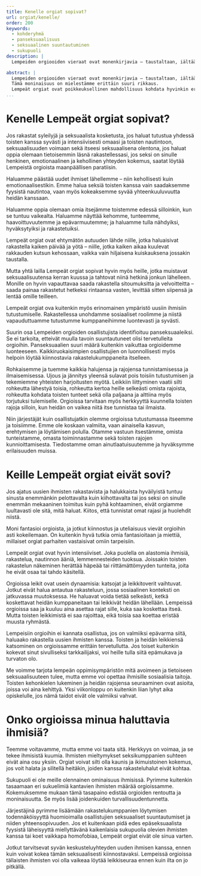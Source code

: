 ```yaml
---
title: Kenelle orgiat sopivat?
url: orgiat/kenelle/
order: 200
keywords:
  - kohderyhmä
  - panseksuaalisuus
  - seksuaalinen suuntautuminen
  - sukupuoli
description: |
  Lempeiden orgiooiden vieraat ovat monenkirjavia – taustaltaan, iältään, seksuaaliselta kokeneisuudeltaan, libidoltaan, suhde- ja perhemalleiltaan, sukupuoli-identiteeteiltään, elämäntavoiltaan, yhteiskunnalliselta asemaltaan ja taloudelliselta tilanteeltaan.

abstract: |
  Lempeiden orgiooiden vieraat ovat monenkirjavia – taustaltaan, iältään, seksuaaliselta kokeneisuudeltaan, libidoltaan, suhde- ja perhemalleiltaan, sukupuoli-identiteeteiltään, elämäntavoiltaan, yhteiskunnalliselta asemaltaan ja taloudelliselta tilanteeltaan – vain joitakin ominaisuuksia mainitaksemme.
  Tämä moninaisuus on mielestämme erittäin suuri rikkaus.
  Lempeät orgiat ovat poikkeuksellinen mahdollisuus kohdata hyvinkin erilaisia ihmisiä hyväksyen, syvästi ja rakastaen.
...
```


# Kenelle Lempeät orgiat sopivat?

Jos rakastat syleilyjä ja seksuaalista kosketusta, jos haluat tutustua yhdessä toisten kanssa syvästi ja intensiivisesti omaasi ja toisten nautintoon, seksuaalisuuden voimaan sekä itseesi seksuaalisena olentona, jos haluat oppia olemaan tietoisemmin läsnä rakastellessasi, jos seksi on sinulle henkinen, emotionaalinen ja kehollinen yhteyden kokemus, saatat löytää Lempeistä orgioista maanpäällisen paratiisin.

Haluamme päästää uudet ihmiset lähellemme – niin kehollisesti kuin emotionaalisestikin.
Emme halua seksiä toisten kanssa vain saadaksemme fyysistä nautintoa, vaan myös kokeaksemme syvää yhteenkuuluvuutta heidän kanssaan.

Haluamme oppia olemaan omia itsejämme toistemme edessä silloinkin, kun se tuntuu vaikealta.
Haluamme näyttää kehomme, tunteemme, haavoittuvuutemme ja epävarmuutemme; ja haluamme tulla nähdyiksi, hyväksytyiksi ja rakastetuiksi.

Lempeät orgiat ovat ehtymätön autuuden lähde niille, jotka haluaisivat rakastella kaiken päivää ja yötä – niille, jotka kaiken aikaa kuulevat rakkauden kutsun kehossaan, vaikka vain hiljaisena kuiskauksena jossakin taustalla.

Mutta yhtä lailla Lempeät orgiat sopivat hyvin myös heille, jotka muistavat seksuaalisuutensa kerran kuussa ja tahtovat niinä hetkinä jonkun lähelleen.
Monille on hyvin vapauttavaa saada rakastella sitoumuksitta ja velvoitteitta – saada painaa rakastetut hetkeksi rintaansa vasten, levittää sitten siipensä ja lentää omille teilleen.

Lempeät orgiat ova kuitenkin myös erinomainen ympäristö uusiin ihmisiin tutustumiselle.
Rakastellessa unohdamme sosiaaliset roolimme ja niistä vapauduttuamme tutustumme kumppaneihimme luontevasti ja syvästi.

Suurin osa Lempeiden orgioiden osallistujista identifioituu panseksuaaleiksi.
Se ei tarkoita, etteivät muulla tavoin suuntautuneet olisi tervetulleita orgioihin.
Panseksuaalien suuri määrä kuitenkin vaikuttaa orgioidemme luonteeseen.
Kaikkiruokaisimpien osallistujien on luonnollisesti myös helpoin löytää kiinnostavia rakastelukumppaneita itselleen.

Rohkaisemme ja tuemme kaikkia halujensa ja rajojensa tunnistamisessa ja ilmaisemisessa.
Ujous ja jännitys yleensä sulavat pois toisiin tutustumisen ja tekemiemme yhteisten harjoitusten myötä.
Leikkiin liittyminen vaatii silti rohkeutta lähestyä toisia, rohkeutta kertoa heille selkeästi omista rajoista, rohkeutta kohdata toisten tunteet sekä olla paljaana ja alttiina myös torjutuksi tulemiselle.
Orgioissa tarvitaan myös herkkyyttä kuunnella toisten rajoja silloin, kun heidän on vaikea niitä itse tunnistaa tai ilmaista.

Niin järjestäjät kuin osallistujatkin olemme orgioissa tutustumassa itseemme ja toisiimme.
Emme ole koskaan valmiita, vaan ainaisella kasvun, erehtymisen ja löytämisen polulla.
Otamme vastuun itsestämme, omista tunteistamme, omasta toiminnastamme sekä toisten rajojen kunnioittamisesta.
Tiedostamme oman ainutlaatuisuutemme ja hyväksymme erilaisuuden muissa.

# Keille Lempeät orgiat eivät sovi?

Jos ajatus uusien ihmisten rakastavista ja halukkaista hyväilyistä tuntuu sinusta enemmänkin pelottavalta kuin kiihottavalta tai jos seksi on sinulle enemmän mekaaninen toimitus kuin pyhä kohtaaminen, eivät orgiamme luultavasti ole sitä, mitä haluat. Kiitos, että tunnistat omat rajasi ja huolehdit niistä.

Moni fantasioi orgioista, ja jotkut kiinnostus ja uteliaisuus vievät orgioihin asti kokeilemaan.
On kuitenkin hyvä tutkia omia fantasioitaan ja miettiä, millaiset orgiat parhaiten vastaisivat omiin tarpeisiin.

Lempeät orgiat ovat hyvin intensiiviset.
Joka puolella on alastomia ihmisiä, rakastelua, nautinnon ääniä, lemmennesteiden tuoksua.
Joissakin toisten rakastelun näkeminen herättää häpeää tai riittämättömyyden tunteita, joita he eivät osaa tai tahdo käsitellä.

Orgioissa leikit ovat usein dynaamisia: katsojat ja leikkitoverit vaihtuvat.
Jotkut eivät halua antautua rakasteluun, jossa sosiaalinen konteksti on jatkuvassa muutoksessa.
He haluavat voida tietää selkeästi, ketkä koskettavat heidän kumppaneitaan tai leikkivät heidän lähellään.
Lempeissä orgioissa saa ja kuuluu aina asettaa rajat sille, kuka saa koskettaa itseä.
Mutta toisten leikkimistä ei saa rajoittaa, eikä toisia saa koettaa eristää muusta ryhmästä.

Lempeisiin orgioihin ei kannata osallistua, jos on valmiiksi epävarma siitä, haluaako rakastella uusien ihmisten kanssa.
Toisten ja heidän leikkiensä katsominen on orgioissamme erittäin tervetullutta.
Jos toiset kuitenkin kokevat sinut sivulliseksi tarkkailijaksi, voi heille tulla siitä epämukava ja turvaton olo.

Me voimme tarjota lempeän oppimisympäristön mitä avoimeen ja tietoiseen seksuaalisuuteen tulee, mutta emme voi opettaa ihmisille sosiaalisia taitoja.
Toisten kehonkielen lukeminen ja heidän rajojensa seuraaminen ovat asioita, joissa voi aina kehittyä.
Yksi viikonloppu on kuitenkin liian lyhyt aika opiskelulle, jos nämä taidot eivät ole valmiiksi vahvat.

# Onko orgioissa minua haluttavia ihmisiä?

Teemme voitavamme, mutta emme voi taata sitä.
Herkkyys on voimaa, ja se tekee ihmisistä kuumia.
Ihmisten mieltymykset seksikumppanien suhteen eivät aina osu yksiin.
Orgiat voivat silti olla kaunis ja ikimuistoinen kokemus, jos voit halata ja silitellä heitäkin, joiden kanssa rakasteluhalut eivät kohtaa.

Sukupuoli ei ole meille olennainen ominaisuus ihmisissä.
Pyrimme kuitenkin tasaamaan eri sukuelimiä kantavien ihmisten määrää orgioissamme.
Kokemuksemme mukaan tämä tasapaino edistää orgioiden rentoutta ja moninaisuutta.
Se myös lisää joidenkuiden turvallisuudentunnetta.

Järjestäjinä pyrimme lisäämään rakastelukumppanien löytymisen todennäköisyyttä huomioimalla osallistujien seksuaaliset suuntautumiset ja niiden yhteensopivuuden.
Jos et kuitenkaan pidä edes epäseksuaalista fyysistä läheisyyttä miellyttävänä kaikenlaisia sukupuolia olevien ihmisten kanssa tai koet vaikkapa homofobiaa, Lempeät orgiat eivät ole sinua varten.

Jotkut tarvitsevat syvän keskusteluyhteyden uuden ihmisen kanssa, ennen kuin voivat kokea tämän seksuaalisesti kiinnostavaksi.
Lempeissä orgioissa tällaisten ihmisten voi olla vaikeaa löytää leikkiseuraa ennen kuin ilta on jo pitkällä.
